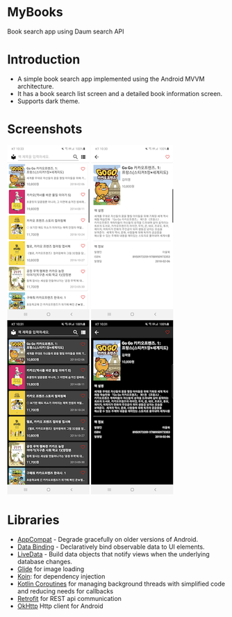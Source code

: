 MyBooks
=======
Book search app using Daum search API 

Introduction
============
* A simple book search app implemented using the Android MVVM architecture.
* It has a book search list screen and a detailed book information screen.
* Supports dark theme.

Screenshots
===========
![Book list](screenshots/book_list.png "A book search results")
![Book details](screenshots/book_detail.png "Details for a specific book")
![Book list](screenshots/book_list_dark.png "A book search results(Drak Theme)")
![Book details](screenshots/book_detail_dark.png "Details for a specific book(Drak Theme)")

Libraries
=========
* [AppCompat][1] - Degrade gracefully on older versions of Android.
* [Data Binding][2] - Declaratively bind observable data to UI elements.
* [LiveData][3] - Build data objects that notify views when the underlying database changes.
* [Glide][4] for image loading
* [Koin][5]: for dependency injection
* [Kotlin Coroutines][6] for managing background threads with simplified code and reducing needs for callbacks
* [Retrofit][7] for REST api communication
* [OkHttp][8] Http client for Android

[1]: https://developer.android.com/topic/libraries/support-library/packages#v7-appcompat
[2]: https://developer.android.com/topic/libraries/data-binding/
[3]: https://developer.android.com/topic/libraries/architecture/livedata
[4]: https://bumptech.github.io/glide/
[5]: https://kotlinlang.org/docs/reference/coroutines-overview.html
[6]: https://insert-koin.io/
[7]: https://square.github.io/retrofit/
[8]: https://square.github.io/okhttp/
